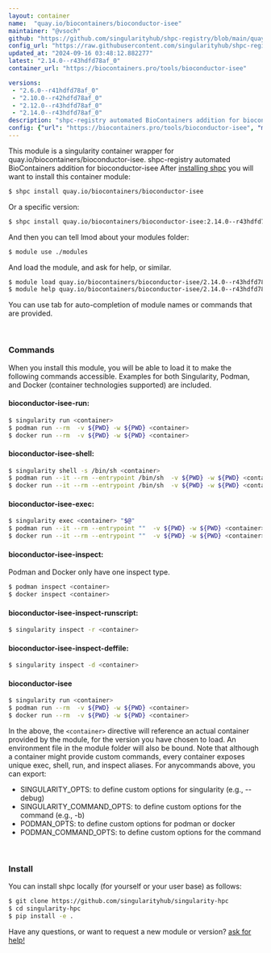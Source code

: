 ```yaml
---
layout: container
name:  "quay.io/biocontainers/bioconductor-isee"
maintainer: "@vsoch"
github: "https://github.com/singularityhub/shpc-registry/blob/main/quay.io/biocontainers/bioconductor-isee/container.yaml"
config_url: "https://raw.githubusercontent.com/singularityhub/shpc-registry/main/quay.io/biocontainers/bioconductor-isee/container.yaml"
updated_at: "2024-09-16 03:48:12.882277"
latest: "2.14.0--r43hdfd78af_0"
container_url: "https://biocontainers.pro/tools/bioconductor-isee"

versions:
 - "2.6.0--r41hdfd78af_0"
 - "2.10.0--r42hdfd78af_0"
 - "2.12.0--r43hdfd78af_0"
 - "2.14.0--r43hdfd78af_0"
description: "shpc-registry automated BioContainers addition for bioconductor-isee"
config: {"url": "https://biocontainers.pro/tools/bioconductor-isee", "maintainer": "@vsoch", "description": "shpc-registry automated BioContainers addition for bioconductor-isee", "latest": {"2.14.0--r43hdfd78af_0": "sha256:d6539dac4203b48e14940088a990b26aae9d0cc21ae3b10bf934947b40e78897"}, "tags": {"2.6.0--r41hdfd78af_0": "sha256:cc2230a6c7278f49244ca0d21c36d5ebe252ec5634644ac287465e24308e42f4", "2.10.0--r42hdfd78af_0": "sha256:a16736992115de0eefc9f0680e1cf4c1cc39437e47df4574d864a06aa12d6704", "2.12.0--r43hdfd78af_0": "sha256:fd0089405b5e7fdf08b23198b778654a42ae5424552ca48ef5845ef8570587d9", "2.14.0--r43hdfd78af_0": "sha256:d6539dac4203b48e14940088a990b26aae9d0cc21ae3b10bf934947b40e78897"}, "docker": "quay.io/biocontainers/bioconductor-isee"}
---
```


This module is a singularity container wrapper for quay.io/biocontainers/bioconductor-isee.
shpc-registry automated BioContainers addition for bioconductor-isee
After [installing shpc](#install) you will want to install this container module:


```bash
$ shpc install quay.io/biocontainers/bioconductor-isee
```

Or a specific version:

```bash
$ shpc install quay.io/biocontainers/bioconductor-isee:2.14.0--r43hdfd78af_0
```

And then you can tell lmod about your modules folder:

```bash
$ module use ./modules
```

And load the module, and ask for help, or similar.

```bash
$ module load quay.io/biocontainers/bioconductor-isee/2.14.0--r43hdfd78af_0
$ module help quay.io/biocontainers/bioconductor-isee/2.14.0--r43hdfd78af_0
```

You can use tab for auto-completion of module names or commands that are provided.

<br>

### Commands

When you install this module, you will be able to load it to make the following commands accessible.
Examples for both Singularity, Podman, and Docker (container technologies supported) are included.

#### bioconductor-isee-run:

```bash
$ singularity run <container>
$ podman run --rm  -v ${PWD} -w ${PWD} <container>
$ docker run --rm  -v ${PWD} -w ${PWD} <container>
```

#### bioconductor-isee-shell:

```bash
$ singularity shell -s /bin/sh <container>
$ podman run --it --rm --entrypoint /bin/sh  -v ${PWD} -w ${PWD} <container>
$ docker run --it --rm --entrypoint /bin/sh  -v ${PWD} -w ${PWD} <container>
```

#### bioconductor-isee-exec:

```bash
$ singularity exec <container> "$@"
$ podman run --it --rm --entrypoint ""  -v ${PWD} -w ${PWD} <container> "$@"
$ docker run --it --rm --entrypoint ""  -v ${PWD} -w ${PWD} <container> "$@"
```

#### bioconductor-isee-inspect:

Podman and Docker only have one inspect type.

```bash
$ podman inspect <container>
$ docker inspect <container>
```

#### bioconductor-isee-inspect-runscript:

```bash
$ singularity inspect -r <container>
```

#### bioconductor-isee-inspect-deffile:

```bash
$ singularity inspect -d <container>
```



#### bioconductor-isee

```bash
$ singularity run <container>
$ podman run --rm  -v ${PWD} -w ${PWD} <container>
$ docker run --rm  -v ${PWD} -w ${PWD} <container>
```


In the above, the `<container>` directive will reference an actual container provided
by the module, for the version you have chosen to load. An environment file in the
module folder will also be bound. Note that although a container
might provide custom commands, every container exposes unique exec, shell, run, and
inspect aliases. For anycommands above, you can export:

 - SINGULARITY_OPTS: to define custom options for singularity (e.g., --debug)
 - SINGULARITY_COMMAND_OPTS: to define custom options for the command (e.g., -b)
 - PODMAN_OPTS: to define custom options for podman or docker
 - PODMAN_COMMAND_OPTS: to define custom options for the command

<br>

### Install

You can install shpc locally (for yourself or your user base) as follows:

```bash
$ git clone https://github.com/singularityhub/singularity-hpc
$ cd singularity-hpc
$ pip install -e .
```

Have any questions, or want to request a new module or version? [ask for help!](https://github.com/singularityhub/singularity-hpc/issues)